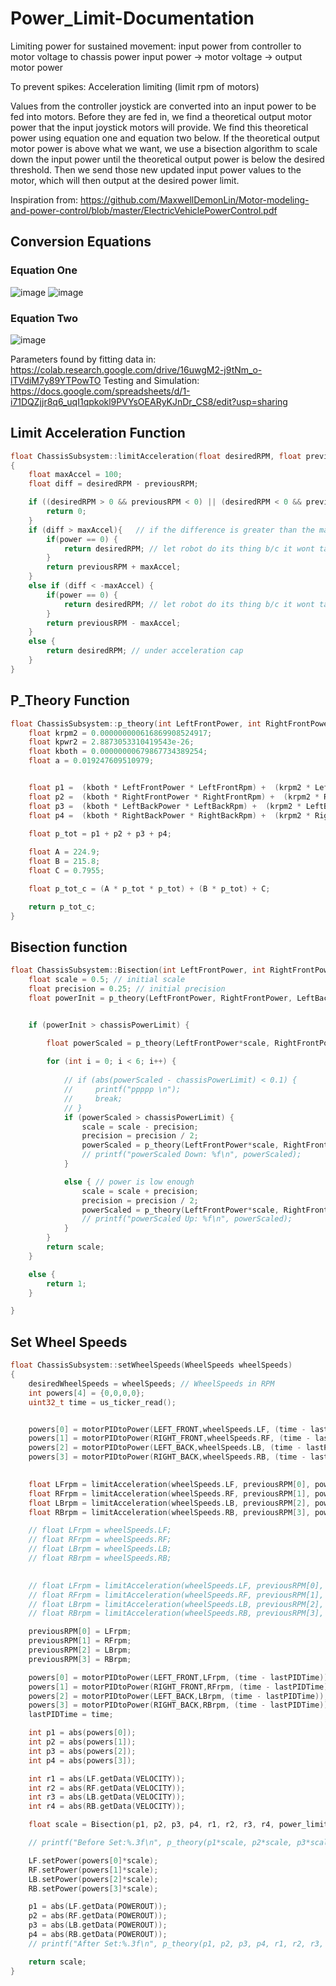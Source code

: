 # Power_Limit-Documentation

Limiting power for sustained movement:
input power from controller to motor voltage to chassis power
input power -> motor voltage -> output motor power

To prevent spikes: 
Acceleration limiting (limit rpm of motors)

Values from the controller joystick are converted into an input power to be fed into motors. Before they are fed in, we find a theoretical output motor power that the input joystick motors will provide. We find this theoretical power using equation one and equation two below. If the theoretical output motor power is above what we want, we use a bisection algorithm to scale down the input power until the theoretical output power is below the desired threshold. Then we send those new updated input power values to the motor, which will then output at the desired power limit.

Inspiration from: https://github.com/MaxwellDemonLin/Motor-modeling-and-power-control/blob/master/ElectricVehiclePowerControl.pdf

## Conversion Equations

### Equation One
![image](https://github.com/user-attachments/assets/07fa25f9-1ae0-47de-a405-fb86a67493c8)
![image](https://github.com/user-attachments/assets/84d0b14b-1934-43a9-84f6-20889e1c95e2)

### Equation Two 
![image](https://github.com/user-attachments/assets/514666e8-ce61-4f71-8722-056b743289b5)

Parameters found by fitting data in: https://colab.research.google.com/drive/16uwgM2-j9tNm_o-lTVdiM7y89YTPowTO
Testing and Simulation: https://docs.google.com/spreadsheets/d/1-i71DQZjjr8q6_uqI1qpkokl9PVYsOEARyKJnDr_CS8/edit?usp=sharing

## Limit Acceleration Function
```c++
float ChassisSubsystem::limitAcceleration(float desiredRPM, float previousRPM, int power)
{
    float maxAccel = 100;
    float diff = desiredRPM - previousRPM;

    if ((desiredRPM > 0 && previousRPM < 0) || (desiredRPM < 0 && previousRPM > 0)) { // if robot trying to sudden change direction
        return 0;
    }
    if (diff > maxAccel){   // if the difference is greater than the max acceleration
        if(power == 0) {
            return desiredRPM; // let robot do its thing b/c it wont take power
        }
        return previousRPM + maxAccel;
    }
    else if (diff < -maxAccel) {
        if(power == 0) {
            return desiredRPM; // let robot do its thing b/c it wont take power
        }
        return previousRPM - maxAccel;
    }
    else {
        return desiredRPM; // under acceleration cap
    }
}
```

## P_Theory Function
```c++
float ChassisSubsystem::p_theory(int LeftFrontPower, int RightFrontPower, int LeftBackPower, int RightBackPower, int LeftFrontRpm, int RightFrontRpm, int LeftBackRpm, int RightBackRpm){
    float krpm2 = 0.000000000616869908524917;
    float kpwr2 = 2.8873053310419543e-26;
    float kboth = 0.00000000679867734389254;
    float a = 0.019247609510979;


    float p1 =  (kboth * LeftFrontPower * LeftFrontRpm) +  (krpm2 * LeftFrontRpm * LeftFrontRpm) +  (kpwr2 * LeftFrontPower * LeftFrontPower) + a;
    float p2 =  (kboth * RightFrontPower * RightFrontRpm) +  (krpm2 * RightFrontRpm * RightFrontRpm) +  (kpwr2 * RightFrontPower * RightFrontPower) + a;
    float p3 =  (kboth * LeftBackPower * LeftBackRpm) +  (krpm2 * LeftBackRpm * LeftBackRpm) +  (kpwr2 * LeftBackPower * LeftBackPower) + a;
    float p4 =  (kboth * RightBackPower * RightBackRpm) +  (krpm2 * RightBackRpm * RightBackRpm) +  (kpwr2 * RightBackPower * RightBackPower) + a;
    
    float p_tot = p1 + p2 + p3 + p4; 

    float A = 224.9;
    float B = 215.8;
    float C = 0.7955;

    float p_tot_c = (A * p_tot * p_tot) + (B * p_tot) + C;

    return p_tot_c;
}

```

## Bisection function 
```c++
float ChassisSubsystem::Bisection(int LeftFrontPower, int RightFrontPower, int LeftBackPower, int RightBackPower, int LeftFrontRpm, int RightFrontRpm, int LeftBackRpm, int RightBackRpm, float chassisPowerLimit) {
    float scale = 0.5; // initial scale
    float precision = 0.25; // initial precision
    float powerInit = p_theory(LeftFrontPower, RightFrontPower, LeftBackPower, RightBackPower, LeftFrontRpm, RightFrontRpm, LeftBackRpm, RightBackRpm);


    if (powerInit > chassisPowerLimit) {

        float powerScaled = p_theory(LeftFrontPower*scale, RightFrontPower*scale, LeftBackPower*scale, RightBackPower*scale, LeftFrontRpm, RightFrontRpm, LeftBackRpm, RightBackRpm);
        
        for (int i = 0; i < 6; i++) {
            
            // if (abs(powerScaled - chassisPowerLimit) < 0.1) {
            //     printf("ppppp \n");
            //     break;
            // }
            if (powerScaled > chassisPowerLimit) {
                scale = scale - precision;
                precision = precision / 2;
                powerScaled = p_theory(LeftFrontPower*scale, RightFrontPower*scale, LeftBackPower*scale, RightBackPower*scale, LeftFrontRpm, RightFrontRpm, LeftBackRpm, RightBackRpm);
                // printf("powerScaled Down: %f\n", powerScaled);
            }

            else { // power is low enough
                scale = scale + precision;
                precision = precision / 2;
                powerScaled = p_theory(LeftFrontPower*scale, RightFrontPower*scale, LeftBackPower*scale, RightBackPower*scale, LeftFrontRpm, RightFrontRpm, LeftBackRpm, RightBackRpm);
                // printf("powerScaled Up: %f\n", powerScaled);
            }
        }
        return scale;
    }

    else {
        return 1;
    }

}
```

## Set Wheel Speeds
```c++
float ChassisSubsystem::setWheelSpeeds(WheelSpeeds wheelSpeeds)
{
    desiredWheelSpeeds = wheelSpeeds; // WheelSpeeds in RPM
    int powers[4] = {0,0,0,0};
    uint32_t time = us_ticker_read();


    powers[0] = motorPIDtoPower(LEFT_FRONT,wheelSpeeds.LF, (time - lastPIDTime));
    powers[1] = motorPIDtoPower(RIGHT_FRONT,wheelSpeeds.RF, (time - lastPIDTime));
    powers[2] = motorPIDtoPower(LEFT_BACK,wheelSpeeds.LB, (time - lastPIDTime));
    powers[3] = motorPIDtoPower(RIGHT_BACK,wheelSpeeds.RB, (time - lastPIDTime));
    

    float LFrpm = limitAcceleration(wheelSpeeds.LF, previousRPM[0], powers[0]);
    float RFrpm = limitAcceleration(wheelSpeeds.RF, previousRPM[1], powers[1]);
    float LBrpm = limitAcceleration(wheelSpeeds.LB, previousRPM[2], powers[2]);
    float RBrpm = limitAcceleration(wheelSpeeds.RB, previousRPM[3], powers[3]);

    // float LFrpm = wheelSpeeds.LF;
    // float RFrpm = wheelSpeeds.RF;
    // float LBrpm = wheelSpeeds.LB;
    // float RBrpm = wheelSpeeds.RB;

    
    // float LFrpm = limitAcceleration(wheelSpeeds.LF, previousRPM[0], LF.getData(POWEROUT));
    // float RFrpm = limitAcceleration(wheelSpeeds.RF, previousRPM[1], RF.getData(POWEROUT));
    // float LBrpm = limitAcceleration(wheelSpeeds.LB, previousRPM[2], LB.getData(POWEROUT));
    // float RBrpm = limitAcceleration(wheelSpeeds.RB, previousRPM[3], RB.getData(POWEROUT));

    previousRPM[0] = LFrpm;
    previousRPM[1] = RFrpm;
    previousRPM[2] = LBrpm;
    previousRPM[3] = RBrpm;

    powers[0] = motorPIDtoPower(LEFT_FRONT,LFrpm, (time - lastPIDTime));
    powers[1] = motorPIDtoPower(RIGHT_FRONT,RFrpm, (time - lastPIDTime));
    powers[2] = motorPIDtoPower(LEFT_BACK,LBrpm, (time - lastPIDTime));
    powers[3] = motorPIDtoPower(RIGHT_BACK,RBrpm, (time - lastPIDTime));
    lastPIDTime = time;

    int p1 = abs(powers[0]);
    int p2 = abs(powers[1]);
    int p3 = abs(powers[2]);
    int p4 = abs(powers[3]);

    int r1 = abs(LF.getData(VELOCITY));
    int r2 = abs(RF.getData(VELOCITY));
    int r3 = abs(LB.getData(VELOCITY));
    int r4 = abs(RB.getData(VELOCITY));

    float scale = Bisection(p1, p2, p3, p4, r1, r2, r3, r4, power_limit);

    // printf("Before Set:%.3f\n", p_theory(p1*scale, p2*scale, p3*scale, p4*scale, r1, r2, r3, r4));

    LF.setPower(powers[0]*scale);
    RF.setPower(powers[1]*scale);
    LB.setPower(powers[2]*scale);
    RB.setPower(powers[3]*scale);

    p1 = abs(LF.getData(POWEROUT));
    p2 = abs(RF.getData(POWEROUT));
    p3 = abs(LB.getData(POWEROUT));
    p4 = abs(RB.getData(POWEROUT));
    // printf("After Set:%.3f\n", p_theory(p1, p2, p3, p4, r1, r2, r3, r4));

    return scale;
}
```

